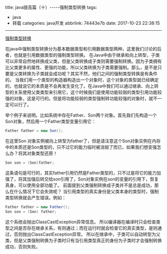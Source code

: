 title: java提高篇（十）-----强制类型转换
tags:
  - java
  - 转载
categories: java开发
abbrlink: 74443e7b
date: 2017-10-23 22:38:15
---
<a href="http://blog.csdn.net/chenssy/article/details/14111307" class="LinkCard">强制类型转换</a>

在java中强制类型转换分为基本数据类型和引用数据类型两种，这里我们讨论的后者，也就是引用数据类型的强制类型转换。
在Java中由于继承和向上转型，子类可以非常自然地转换成父类，但是父类转换成子类则需要强制转换。因为子类拥有比父类更多的属性、更强的功能，所以父类转换为子类需要强制。那么，是不是只要是父类转换为子类就会成功呢？其实不然，他们之间的强制类型转换是有条件的。
当我们用一个类型的构造器构造出一个对象时，这个对象的类型就已经确定的，也就说它的本质是不会再发生变化了。在Java中我们可以通过继承、向上转型的关系使用父类类型来引用它，这个时候我们是使用功能较弱的类型引用功能较强的对象，这是可行的。但是将功能较弱的类型强制转功能较强的对象时，就不一定可以行了。
<!-- more -->
举个例子来说明。比如系统中存在Father、Son两个对象。首先我们先构造一个Son对象，然后用一个Father类型变量引用它：
```java
Father father = new Son();
```

在这里Son 对象实例被向上转型为father了，但是请注意这个Son对象实例在内存中的本质还是Son类型的，只不过它的能力临时被消弱了而已，如果我们想变强怎么办？将其对象类型还原！
```java
Son son = (Son)father;
```

这条语句是可行的，其实father引用仍然是Father类型的，只不过是将它的能力加强了，将其加强后转交给son引用了，Son对象实例在son的变量的引用下，恢复真身，可以使用全部功能了。
前面提到父类强制转换成子类并不是总是成功，那么在什么情况下它会失效呢？
当引用类型的真实身份是父类本身的类型时，强制类型转换就会产生错误。例如：
```java
Father father = new Father();
Son son = (Son) father;
```
这个系统会抛出ClassCastException异常信息。
所以编译器在编译时只会检查类型之间是否存在继承关系，有则通过；而在运行时就会检查它的真实类型，是则通过，否则抛出ClassCastException异常。
所以在继承中，子类可以自动转型为父类，但是父类强制转换为子类时只有当引用类型真正的身份为子类时才会强制转换成功，否则失败。